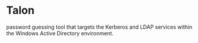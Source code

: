 # Talon
 password guessing tool that targets the Kerberos and LDAP services within the Windows Active Directory environment.
